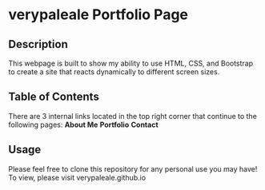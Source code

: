 # verypaleale Portfolio Page

## Description
This webpage is built to show my ability to use HTML, CSS, and Bootstrap to create a site that reacts dynamically to different screen sizes. 

## Table of Contents
There are 3 internal links located in the top right corner that continue to the following pages:
**About Me**
**Portfolio**
**Contact**

## Usage 
Please feel free to clone this repository for any personal use you may have! 
To view, please visit verypaleale.github.io
